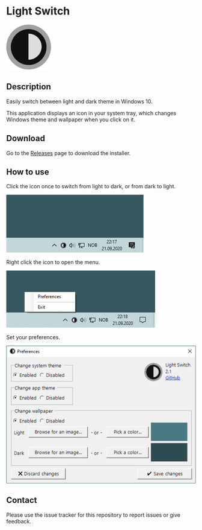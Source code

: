 ﻿# Light Switch

![Icon](Readme/Icon.png)

## Description

Easily switch between light and dark theme in Windows 10.

This application displays an icon in your system tray, which changes Windows theme and wallpaper when you click on it.

## Download

Go to the [Releases](https://github.com/wireless-r/Light-Switch/releases) page to download the installer.

## How to use

Click the icon once to switch from light to dark, or from dark to light.

![Screenshot](Readme/Screen.gif)

Right click the icon to open the menu.

![Screenshot](Readme/Context-Menu.png)

Set your preferences.

![Screenshot](Readme/Preferences.png)

## Contact

Please use the issue tracker for this repository to report issues or give feedback.
